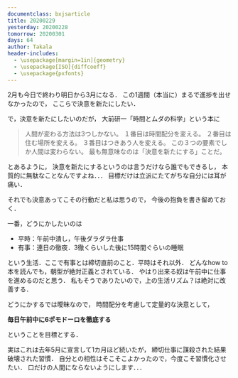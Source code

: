 ```yaml
---
documentclass: bxjsarticle
title: 20200229
yesterday: 20200228
tomorrow: 20200301
days: 64
author: Takala
header-includes:
  - \usepackage[margin=1in]{geometry}
  - \usepackage[ISO]{diffcoeff}
  - \usepackage{pxfonts}
---
```


2月も今日で終わり明日から3月になる．
この1週間（本当に）まるで進捗を出せなかったので，
ここらで決意を新たにしたい．

で，決意を新たにしたいのだが，
大前研一「時間とムダの科学」という本に

>人間が変わる方法は3つしかない。
>１番目は時間配分を変える。
>２番目は住む場所を変える。
>３番目はつきあう人を変える。
>この３つの要素でしか人間は変わらない。
>最も無意味なのは「決意を新たにする」ことだ。

とあるように，
決意を新たにするというのは言うだけなら誰でもできるし，
本質的に無駄なことなんですよね．．．
目標だけは立派にたてがちな自分には耳が痛い．



それでも決意あってこその行動だと私は思うので，
今後の抱負を書き留めておく．


一番，どうにかしたいのは


* 平時：午前中潰し，午後ダラダラ仕事
* 有事：連日の徹夜．3徹くらいした後に15時間ぐらいの睡眠


という生活．ここで有事とは締切直前のこと．平時はそれ以外．
どんなhow to本を読んでも，朝型が絶対正義とされている．
やはり出来る奴は午前中に仕事を進めるのだと思う．
私もそうでありたいので，上の生活リズム？は絶対に改善する．


どうにかするでは曖昧なので，
時間配分を考慮して定量的な決意として，

**毎日午前中に6ポモドーロを徹底する**

ということを目標とする．


実はこれは去年5月に宣言して1カ月ほど続いたが，
締切仕事に謀殺された結果破壊された習慣．
自分との相性はそこそこよかったので，今度こそ習慣化させたい．
口だけの人間にならないようにします．．．